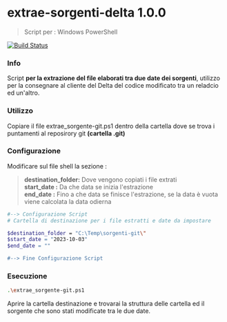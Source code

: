 # extrae-sorgenti-delta 1.0.0
> Script per : Windows PowerShell

[![Build Status](https://travis-ci.org/joemccann/dillinger.svg?branch=master)](https://#)

### Info

Script <strong>per la extrazione del file elaborati tra due date dei sorgenti</strong>, utilizzo per la consegnare al cliente del Delta del codice modificato tra un reladcio ed un'altro.

### Utilizzo
Copiare il file extrae_sorgente-git.ps1 dentro della cartella dove se trova i puntamenti al reposirory git <strong>(cartella .git)</strong></br>

### Configurazione
Modificare sul file shell la sezione :
> <strong>destination_folder:</strong> Dove vengono copiati i file extrati</br>
> <strong>start_date :</strong> Da che data se inizia l'estrazione</br>
> <strong>end_date :</strong> Fino a che data se finisce l'estrazione, se la data è vuota viene calcolata la data odierna

```bash
#--> Configurazione Script
# Cartella di destinazione per i file estratti e date da impostare

$destination_folder = "C:\Temp\sorgenti-git\"
$start_date = "2023-10-03"
$end_date = ""

#--> Fine Configurazione Script

```

### Esecuzione

```bash
.\extrae_sorgente-git.ps1
```

Aprire la cartella destinazione e trovarai la struttura delle cartella ed il sorgente che sono stati modificate tra le due date.
